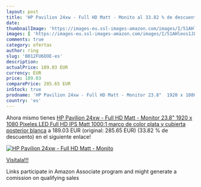 ```yaml
---
layout: post
title: 'HP Pavilion 24xw - Full HD Matt - Monito al 33.82 % de descuento'
date: 
thumbnailImage: 'https://images-eu.ssl-images-amazon.com/images/I/51AHleos1JL._SL200_.jpg'
images: [ 'https://images-eu.ssl-images-amazon.com/images/I/51AHleos1JL._SL200_.jpg' ]
comments: true
category: ofertas
author: ring
slug: 'B012FU6DOE-es'
description:
actualPrice: 189.03 EUR
currency: EUR
price: 189.03
comparePrice: 285.65 EUR
inStock: true
prodname: 'HP Pavilion 24xw - Full HD Matt - Monitor 23.8"  1920 x 1080 Pixeles  LED  Full HD  IPS  Matt  1000:1   marco de color plata y cubierta posterior blanca'
country: 'es'
---
```


Ahora mismo tienes [HP Pavilion 24xw - Full HD Matt - Monitor 23.8"  1920 x 1080 Pixeles  LED  Full HD  IPS  Matt  1000:1   marco de color plata y cubierta posterior blanca](https://www.amazon.es/dp/B012FU6DOE/?tag=tolees-21) a 189.03 EUR (original: 285.65 EUR) (33.82 %  de descuento) en el siguiente enlace!

[![HP Pavilion 24xw - Full HD Matt - Monito](https://images-eu.ssl-images-amazon.com/images/I/51AHleos1JL._SL200_.jpg)](https://www.amazon.es/dp/B012FU6DOE/?tag=tolees-21)

[Visítala!!!](https://www.amazon.es/dp/B012FU6DOE/?tag=tolees-21)

Links participate in Amazon Associate program and might generate a comission on qualifying sales
